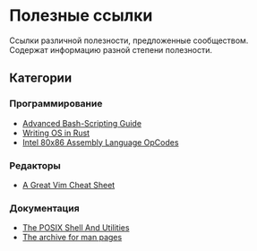 # Полезные ссылки

Ссылки различной полезности, предложенные сообществом.  
Содержат информацию разной степени полезности. 

## Категории

### Программирование
* [Advanced Bash-Scripting Guide](https://tldp.org/LDP/abs/html/)
* [Writing OS in Rust](https://os.phil-opp.com/)
* [Intel 80x86 Assembly Language OpCodes](http://www.mathemainzel.info/files/x86asmref.html)
### Редакторы
* [A Great Vim Cheat Sheet](https://vimsheet.com/)
### Документация
* [The POSIX Shell And Utilities](http://shellhaters.org/)
* [The archive for man pages](https://manned.org/)